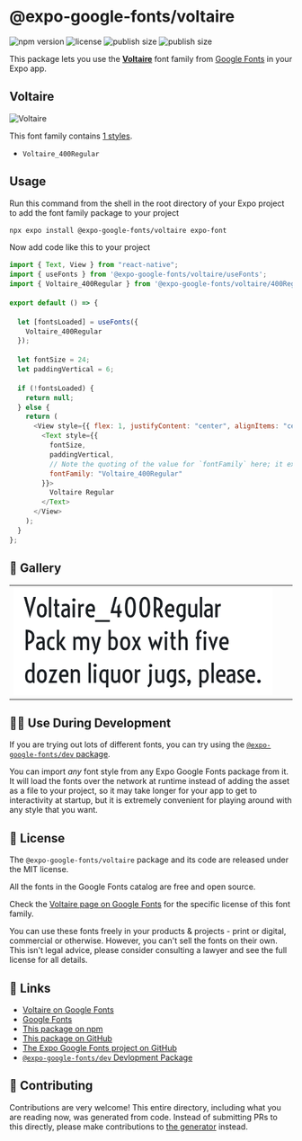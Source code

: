# @expo-google-fonts/voltaire

![npm version](https://flat.badgen.net/npm/v/@expo-google-fonts/voltaire)
![license](https://flat.badgen.net/github/license/expo/google-fonts)
![publish size](https://flat.badgen.net/packagephobia/install/@expo-google-fonts/voltaire)
![publish size](https://flat.badgen.net/packagephobia/publish/@expo-google-fonts/voltaire)

This package lets you use the [**Voltaire**](https://fonts.google.com/specimen/Voltaire) font family from [Google Fonts](https://fonts.google.com/) in your Expo app.

## Voltaire

![Voltaire](./font-family.png)

This font family contains [1 styles](#-gallery).

- `Voltaire_400Regular`

## Usage

Run this command from the shell in the root directory of your Expo project to add the font family package to your project

```sh
npx expo install @expo-google-fonts/voltaire expo-font
```

Now add code like this to your project

```js
import { Text, View } from "react-native";
import { useFonts } from '@expo-google-fonts/voltaire/useFonts';
import { Voltaire_400Regular } from '@expo-google-fonts/voltaire/400Regular';

export default () => {

  let [fontsLoaded] = useFonts({
    Voltaire_400Regular
  });

  let fontSize = 24;
  let paddingVertical = 6;

  if (!fontsLoaded) {
    return null;
  } else {
    return (
      <View style={{ flex: 1, justifyContent: "center", alignItems: "center" }}>
        <Text style={{
          fontSize,
          paddingVertical,
          // Note the quoting of the value for `fontFamily` here; it expects a string!
          fontFamily: "Voltaire_400Regular"
        }}>
          Voltaire Regular
        </Text>
      </View>
    );
  }
};
```

## 🔡 Gallery


||||
|-|-|-|
|![Voltaire_400Regular](./400Regular/Voltaire_400Regular.ttf.png)||||


## 👩‍💻 Use During Development

If you are trying out lots of different fonts, you can try using the [`@expo-google-fonts/dev` package](https://github.com/expo/google-fonts/tree/master/font-packages/dev#readme).

You can import _any_ font style from any Expo Google Fonts package from it. It will load the fonts over the network at runtime instead of adding the asset as a file to your project, so it may take longer for your app to get to interactivity at startup, but it is extremely convenient for playing around with any style that you want.


## 📖 License

The `@expo-google-fonts/voltaire` package and its code are released under the MIT license.

All the fonts in the Google Fonts catalog are free and open source.

Check the [Voltaire page on Google Fonts](https://fonts.google.com/specimen/Voltaire) for the specific license of this font family.

You can use these fonts freely in your products & projects - print or digital, commercial or otherwise. However, you can't sell the fonts on their own. This isn't legal advice, please consider consulting a lawyer and see the full license for all details.

## 🔗 Links

- [Voltaire on Google Fonts](https://fonts.google.com/specimen/Voltaire)
- [Google Fonts](https://fonts.google.com/)
- [This package on npm](https://www.npmjs.com/package/@expo-google-fonts/voltaire)
- [This package on GitHub](https://github.com/expo/google-fonts/tree/master/font-packages/voltaire)
- [The Expo Google Fonts project on GitHub](https://github.com/expo/google-fonts)
- [`@expo-google-fonts/dev` Devlopment Package](https://github.com/expo/google-fonts/tree/master/font-packages/dev)

## 🤝 Contributing

Contributions are very welcome! This entire directory, including what you are reading now, was generated from code. Instead of submitting PRs to this directly, please make contributions to [the generator](https://github.com/expo/google-fonts/tree/master/packages/generator) instead.
